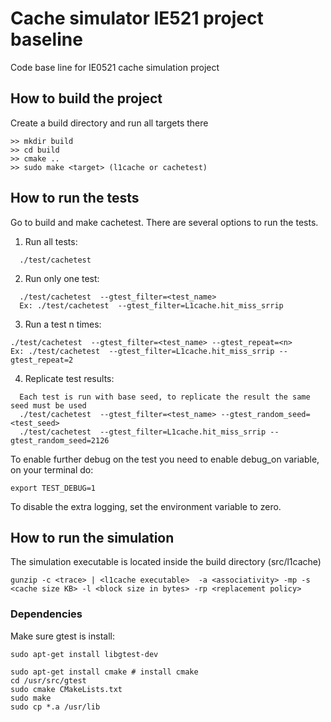 # Cache simulator IE521 project baseline

Code base line for IE0521 cache simulation project


## How to build the project
Create a build directory and run all targets there
```
>> mkdir build
>> cd build
>> cmake ..
>> sudo make <target> (l1cache or cachetest)
```
## How to run the tests
Go to build and make cachetest. There are several options to run the tests.

1. Run all tests:
```
  ./test/cachetest
```
2. Run only one test:
```
  ./test/cachetest  --gtest_filter=<test_name>
  Ex: ./test/cachetest  --gtest_filter=L1cache.hit_miss_srrip
```
3. Run a test n times:
```
./test/cachetest  --gtest_filter=<test_name> --gtest_repeat=<n>
Ex: ./test/cachetest  --gtest_filter=L1cache.hit_miss_srrip --gtest_repeat=2
```
4. Replicate test results:
```
  Each test is run with base seed, to replicate the result the same seed must be used
  ./test/cachetest  --gtest_filter=<test_name> --gtest_random_seed=<test_seed>
  ./test/cachetest  --gtest_filter=L1cache.hit_miss_srrip --gtest_random_seed=2126
```  
To enable further debug on the test you need to enable debug_on variable, on your terminal
do:
```
export TEST_DEBUG=1
```
To disable the extra logging, set the  environment variable to zero.

## How to run the simulation
The simulation executable is located inside the build directory (src/l1cache)
```
gunzip -c <trace> | <l1cache executable>  -a <associativity> -mp -s <cache size KB> -l <block size in bytes> -rp <replacement policy>
```

### Dependencies
Make sure gtest is install:
```
sudo apt-get install libgtest-dev

sudo apt-get install cmake # install cmake
cd /usr/src/gtest
sudo cmake CMakeLists.txt
sudo make
sudo cp *.a /usr/lib

```
